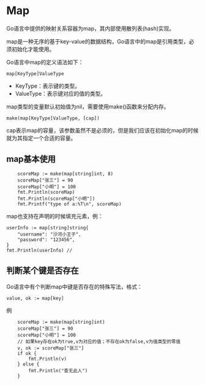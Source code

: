 # Map
Go语言中提供的映射关系容器为map，其内部使用散列表(hash)实现。

map是一种无序的基于key-value的数据结构，Go语言中的map是引用类型，必须初始化才能使用。

Go语言中map的定义语法如下：
```
map[KeyType]ValueType
```
- KeyType：表示键的类型。
- ValueType：表示键对应的值的类型。

map类型的变量默认初始值为nil，需要使用make()函数来分配内存。
```
make(map[KeyType]ValueType, [cap])
```
cap表示map的容量，该参数虽然不是必须的，但是我们应该在初始化map的时候就为其指定一个合适的容量。

## map基本使用
```
	scoreMap := make(map[string]int, 8)
	scoreMap["张三"] = 90
	scoreMap["小明"] = 100
	fmt.Println(scoreMap)
	fmt.Println(scoreMap["小明"])
	fmt.Printf("type of a:%T\n", scoreMap)
```

map也支持在声明的时候填充元素，例：
```
userInfo := map[string]string{
    "username": "沙河小王子",
    "password": "123456",
}
fmt.Println(userInfo) //
```

## 判断某个键是否存在

Go语言中有个判断map中键是否存在的特殊写法，格式：
```
value, ok := map[key]
```

例
```
    scoreMap := make(map[string]int)
    scoreMap["张三"] = 90
    scoreMap["小明"] = 100
    // 如果key存在ok为true,v为对应的值；不存在ok为false,v为值类型的零值
    v, ok := scoreMap["张三"]
    if ok {
        fmt.Println(v)
    } else {
        fmt.Println("查无此人")
    }
```